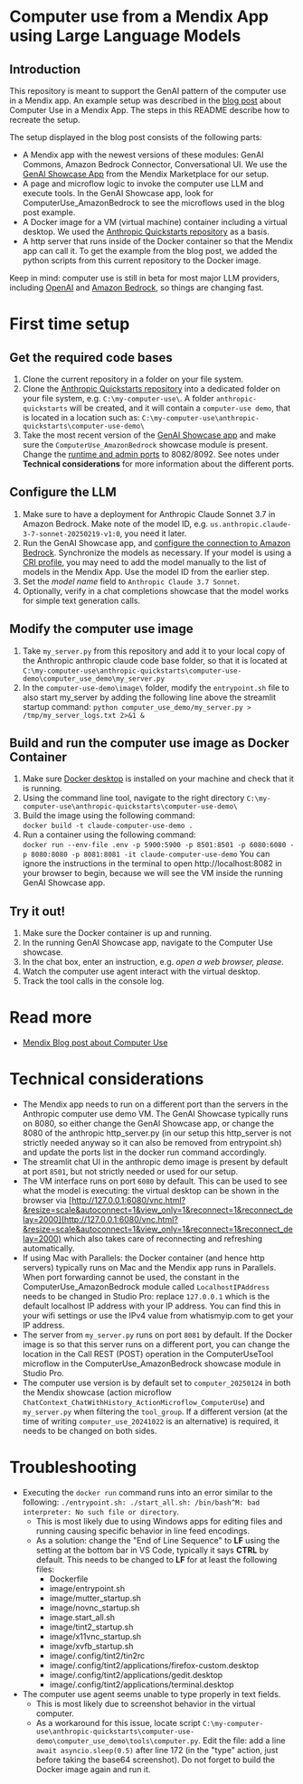 # Computer use from a Mendix App using Large Language Models


## Introduction
This repository is meant to support the GenAI pattern of the computer use in a Mendix app. An example setup was described in the [blog post](https://www.mendix.com/blog/control-a-virtual-computer-from-your-mendix-app-using-gen-ai/) about Computer Use in a Mendix App.
The steps in this README describe how to recreate the setup.

The setup displayed in the blog post consists of the following parts:

- A Mendix app with the newest versions of these modules: GenAI Commons, Amazon Bedrock Connector, Conversational UI. We use the [GenAI Showcase App](https://marketplace.mendix.com/link/component/220475) from the Mendix Marketplace for our setup.
- A page and microflow logic to invoke the computer use LLM and execute tools. In the GenAI Showcase app, look for ComputerUse_AmazonBedrock to see the microflows used in the blog post example.
- A Docker image for a VM (virtual machine) container including a virtual desktop. We used the [Anthropic Quickstarts repository](https://github.com/anthropics/anthropic-quickstarts) as a basis.
- A http server that runs inside of the Docker container so that the Mendix app can call it. To get the example from the blog post, we added the python scripts from this current repository to the Docker image.

Keep in mind: computer use is still in beta for most major LLM providers, including [OpenAI](https://platform.openai.com/docs/guides/tools-computer-use) and [Amazon Bedrock](https://docs.aws.amazon.com/bedrock/latest/userguide/computer-use.html), so things are changing fast. 


# First time setup

## Get the required code bases

1. Clone the current repository in a folder on your file system.
1. Clone the [Anthropic Quickstarts repository](https://github.com/anthropics/anthropic-quickstarts) into a dedicated folder on your file system, e.g. `C:\my-computer-use\`. A folder `anthropic-quickstarts` will be created, and it will contain a `computer-use demo`, that is located in a location such as: `C:\my-computer-use\anthropic-quickstarts\computer-use-demo\`
1. Take the most recent version of the [GenAI Showcase app](https://marketplace.mendix.com/link/component/220475) and make sure the `ComputerUse_AmazonBedrock` showcase module is present. Change the [runtime and admin ports](https://docs.mendix.com/refguide/configuration/) to 8082/8092. See notes under **Technical considerations** for more information about the different ports.


## Configure the LLM

1. Make sure to have a deployment for Anthropic Claude Sonnet 3.7 in Amazon Bedrock. Make note of the model ID, e.g. `us.anthropic.claude-3-7-sonnet-20250219-v1:0`, you need it later.
1. Run the GenAI Showcase app, and [configure the connection to Amazon Bedrock](https://docs.mendix.com/appstore/modules/aws/amazon-bedrock/#configuration). Synchronize the models as necessary.
    If your model is using a [CRI profile](https://docs.aws.amazon.com/bedrock/latest/userguide/cross-region-inference.html), you may need to add the model manually to the list of models in the Mendix App. Use the model ID from the earlier step.
1. Set the *model name* field to `Anthropic Claude 3.7 Sonnet`.
1. Optionally, verify in a chat completions showcase that the model works for simple text generation calls. 


## Modify the computer use image

1. Take `my_server.py` from this repository and add it to your local copy of the Anthropic anthropic claude code base folder, so that it is located at `C:\my-computer-use\anthropic-quickstarts\computer-use-demo\computer_use_demo\my_server.py`
1. In the `computer-use-demo\image\` folder, modify the `entrypoint.sh` file to also start my_server by adding the following line above the streamlit startup command: `python computer_use_demo/my_server.py > /tmp/my_server_logs.txt 2>&1 &`


## Build and run the computer use image as Docker Container

1. Make sure [Docker desktop](https://docs.docker.com/get-started/introduction/get-docker-desktop/) is installed on your machine and check that it is running.
1. Using the command line tool, navigate to the right directory `C:\my-computer-use\anthropic-quickstarts\computer-use-demo\`
1. Build the image using the following command:\
`docker build -t claude-computer-use-demo .`
1. Run a container using the following command:\
`docker run --env-file .env -p 5900:5900 -p 8501:8501 -p 6080:6080 -p 8080:8080 -p 8081:8081 -it claude-computer-use-demo`
You can ignore the instructions in the terminal to open http://localhost:8082 in your browser to begin, because we will see the VM inside the running GenAI Showcase app.



## Try it out!

1. Make sure the Docker container is up and running.
1. In the running GenAI Showcase app, navigate to the Computer Use showcase.
1. In the chat box, enter an instruction, e.g. *open a web browser, please*.
1. Watch the computer use agent interact with the virtual desktop.
1. Track the tool calls in the console log.



# Read more
- [Mendix Blog post about Computer Use](https://www.mendix.com/blog/control-a-virtual-computer-from-your-mendix-app-using-gen-ai/)



# Technical considerations

- The Mendix app needs to run on a different port than the servers in the Anthropic computer use demo VM. The GenAI Showcase typically runs on 8080, so either change the GenAI Showcase app, or change the 8080 of the anthropic http_server.py (in our setup this http_server is not strictly needed anyway so it can also be removed from entrypoint.sh) and update the ports list in the docker run command accordingly.
- The streamlit chat UI in the anthropic demo image is present by default at port `8501`, but not strictly needed or used for our setup. 
- The VM interface runs on port `6080` by default. This can be used to see what the model is executing: the virtual desktop can be shown in the browser via [http://127.0.0.1:6080/vnc.html?&resize=scale&autoconnect=1&view_only=1&reconnect=1&reconnect_delay=2000](http://127.0.0.1:6080/vnc.html?&resize=scale&autoconnect=1&view_only=1&reconnect=1&reconnect_delay=2000) which also takes care of reconnecting and refreshing automatically.
- If using Mac with Parallels: the Docker container (and hence http servers) typically runs on Mac and the Mendix app runs in Parallels. When port forwarding cannot be used, the constant in the ComputerUse_AmazonBedrock  module called `LocalhostIPAddress` needs to be changed in Studio Pro: replace `127.0.0.1` which is the default localhost IP address with your IP address. You can find this in your wifi settings or use the IPv4 value from whatismyip.com to get your IP address.
- The server from `my_server.py` runs on port `8081` by default. If the Docker image is so that this server runs on a different port, you can change the location in the Call REST (POST) operation in the ComputerUseTool microflow in the ComputerUse_AmazonBedrock showcase module in Studio Pro.
- The computer use version is by default set to `computer_20250124` in both the Mendix showcase (action microflow `ChatContext_ChatWithHistory_ActionMicroflow_ComputerUse`) and `my_server.py` when filtering the `tool_group`. If a different version (at the time of writing `computer_use_20241022` is an alternative) is required, it needs to be changed on both sides.

# Troubleshooting

- Executing the `docker run` command runs into an error similar to the following: `./entrypoint.sh: ./start_all.sh: /bin/bash^M: bad interpreter: No such file or directory`.
    - This is most likely due to using Windows apps for editing files and running causing specific behavior in line feed encodings.
    - As a solution: change the "End of Line Sequence" to **LF** using the setting at the bottom bar in VS Code, typically it says **CTRL** by default. This needs to be changed to **LF** for at least the following files:
      - Dockerfile
      - image/entrypoint.sh
      - image/mutter_startup.sh
      - image/novnc_startup.sh
      - image.start_all.sh
      - image/tint2_startup.sh
      - image/x11vnc_startup.sh
      - image/xvfb_startup.sh
      - image/.config/tint2/tin2rc
      - image/.config/tint2/applications/firefox-custom.desktop
      - image/.config/tint2/applications/gedit.desktop
      - image/.config/tint2/applications/terminal.desktop
- The computer use agent seems unable to type properly in text fields.
    - This is most likely due to screenshot behavior in the virtual computer.
    - As a workaround for this issue, locate script `C:\my-computer-use\anthropic-quickstarts\computer-use-demo\computer_use_demo\tools\computer.py`. Edit the file: add a line `await asyncio.sleep(0.5)` after line 172 (in the "type" action, just before taking the base64 screenshot). Do not forget to build the Docker image again and run it.
